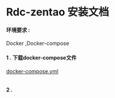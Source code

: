 # Rdc-zentao 安装文档

#### 环境要求 :

Docker ,Docker-compose

#### 1 . 下载docker-compose文件
[docker-compose.yml](docker-compose.yml)
```
```
#### 2 .  






